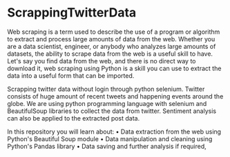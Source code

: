 # ScrappingTwitterData
Web scraping is a term used to describe the use of a program or algorithm to extract and process large amounts of data from the web. Whether you are a data scientist, engineer, or anybody who analyzes large amounts of datasets, the ability to scrape data from the web is a useful skill to have. 
Let's say you find data from the web, and there is no direct way to download it, web scraping using Python is a skill you can use to extract the data into a useful form that can be imported.

Scrapping twitter data without login through python selenium.
Twitter consists of huge amount of recent tweets and happening events around the globe. We are using python programming language with selenium and BeautifulSoup libraries to collect the data from twitter.
Sentiment analysis can also be applied to the extracted post data.

In this repository you will learn about:
• Data extraction from the web using Python's Beautiful Soup module
• Data manipulation and cleaning using Python's Pandas library
• Data saving and further analysis if required,


